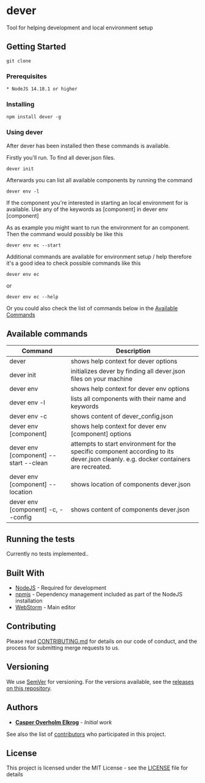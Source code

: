 # dever

Tool for helping development and local environment setup

## Getting Started

```
git clone
```

### Prerequisites
```
* NodeJS 14.18.1 or higher
```

### Installing
```
npm install dever -g
```

### Using dever

After dever has been installed then these commands is available.

Firstly you'll run. To find all dever.json files.

```
dever init
```

Afterwards you can list all available components by running the command

```
dever env -l
```

If the component you're interested in starting an local environment for is available. Use any of the keywords as [component] in dever env [component]

As as example you might want to run the environment for an component. Then the command would possibly be like this

```
dever env ec --start
```

Additional commands are available for environment setup / help therefore it's a good idea to check possible commands like this

```
dever env ec
```
or
```
dever env ec --help
```

Or you could also check the list of commands below in the [Available Commands](#available-commands)

## Available commands

| Command | Description |
| ---  | ---     |
| dever | shows help context for dever options |
| dever init | initializes dever by finding all dever.json files on your machine |
| dever env | shows help context for dever env options |
| dever env -l | lists all components with their name and keywords |
| dever env -c | shows content of dever_config.json |
| dever env [component] | shows help context for dever env [component] options |
| dever env [component] --start --clean | attempts to start environment for the specific component according to its dever.json cleanly. e.g. docker containers are recreated. |
| dever env [component] --location | shows location of components dever.json |
| dever env [component] -c, --config | shows content of components dever.json |

## Running the tests
Currently no tests implemented..

## Built With

* [NodeJS](https://nodejs.org/en/) - Required for development
* [npmjs](https://www.npmjs.com/) - Dependency management included as part of the NodeJS installation
* [WebStorm](https://www.jetbrains.com/webstorm/) - Main editor

## Contributing

Please read [CONTRIBUTING.md](CONTRIBUTING.md) for details on our code of conduct, and the process for submitting merge requests to us.

## Versioning

We use [SemVer](http://semver.org/) for versioning. For the versions available, see the [releases on this repository](https://github.com/czprz/dever/releases). 

## Authors

* **[Casper Overholm Elkrog](https://github.com/czprz)** - *Initial work*

See also the list of [contributors](https://github.com/czprz/dever/network/) who participated in this project.

## License

This project is licensed under the MIT License - see the [LICENSE](LICENSE) file for details

